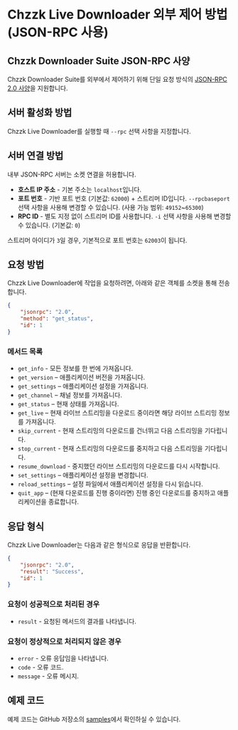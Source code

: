 # Chzzk Live Downloader 외부 제어 방법 (JSON-RPC 사용)

## Chzzk Downloader Suite JSON-RPC 사양
Chzzk Downloader Suite를 외부에서 제어하기 위해 단일 요청 방식의 [JSON-RPC 2.0 사양](https://www.jsonrpc.org/specification)을 지원합니다.

## 서버 활성화 방법
Chzzk Live Downloader를 실행할 때 `--rpc` 선택 사항을 지정합니다.

## 서버 연결 방법
내부 JSON-RPC 서버는 소켓 연결을 허용합니다.

* **호스트 IP 주소** - 기본 주소는 `localhost`입니다.
* **포트 번호** - 기반 포트 번호 (기본값: `62000`) + 스트리머 ID입니다. `--rpcbaseport` 선택 사항을 사용해 변경할 수 있습니다. (사용 가능 범위: `49152`~`65300`)
* **RPC ID** - 별도 지정 없이 스트리머 ID를 사용합니다. `-i` 선택 사항을 사용해 변경할 수 있습니다. (기본값: `0`)

스트리머 아이디가 `3`일 경우, 기본적으로 포트 번호는 `62003`이 됩니다.

## 요청 방법
Chzzk Live Downloader에 작업을 요청하려면, 아래와 같은 객체를 소켓을 통해 전송합니다.

```json
{
    "jsonrpc": "2.0",
    "method": "get_status",
    "id": 1
}
```

### 메서드 목록
* `get_info` - 모든 정보를 한 번에 가져옵니다.
* `get_version` – 애플리케이션 버전을 가져옵니다.
* `get_settings` – 애플리케이션 설정을 가져옵니다.
* `get_channel` – 채널 정보를 가져옵니다.
* `get_status` – 현재 상태를 가져옵니다.
* `get_live` – 현재 라이브 스트리밍을 다운로드 중이라면 해당 라이브 스트리밍 정보를 가져옵니다.
* `skip_current` - 현재 스트리밍의 다운로드를 건너뛰고 다음 스트리밍을 기다립니다.
* `stop_current` - 현재 스트리밍의 다운로드를 중지하고 다음 스트리밍을 기다립니다.
* `resume_download` - 중지했던 라이브 스트리밍의 다운로드를 다시 시작합니다.
* `set_settings` – 애플리케이션 설정을 변경합니다.
* `reload_settings` – 설정 파일에서 애플리케이션 설정을 다시 읽습니다.
* `quit_app` – (현재 다운로드를 진행 중이라면) 진행 중인 다운로드를 중지하고 애플리케이션을 종료합니다.

## 응답 형식
Chzzk Live Downloader는 다음과 같은 형식으로 응답을 반환합니다.

```json
{
    "jsonrpc": "2.0",
    "result": "Success",
    "id": 1
}
```

### 요청이 성공적으로 처리된 경우
* `result` - 요청된 메서드의 결과를 나타냅니다.

### 요청이 정상적으로 처리되지 않은 경우
* `error` - 오류 응답임을 나타냅니다.
* `code` - 오류 코드.
* `message` - 오류 메시지.

## 예제 코드
예제 코드는 GitHub 저장소의 [samples](https://github.com/Choonholic/ChzzkDownloader/blob/main/samples/)에서 확인하실 수 있습니다.
